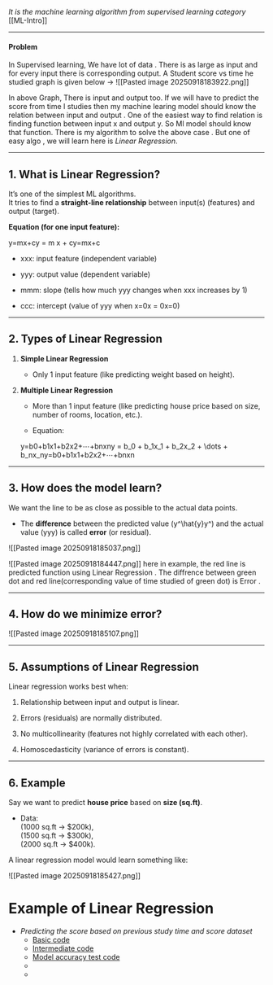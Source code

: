 *It is the machine learning algorithm from supervised learning category* [[ML-Intro]]

---
#### Problem
In Supervised learning, We have lot of data . There is as large as input and for every input there is corresponding output. 
A Student score vs time he studied graph is given below -> 
![[Pasted image 20250918183922.png]]

In above Graph, There is input and output too. If we will have to predict the score from time I studies then my machine learing model should know the relation between input and output .
One of the easiest way to find relation is finding function between input x and output y.
So  Ml model should know that function. There is my algorithm to solve the above case . But one of easy algo , we will learn here is *Linear Regression*.

---
## 1. What is Linear Regression?

It’s one of the simplest ML algorithms.  
It tries to find a **straight-line relationship** between input(s) (features) and output (target).

**Equation (for one input feature):**

y=mx+cy = m x + cy=mx+c

- xxx: input feature (independent variable)
    
- yyy: output value (dependent variable)
    
- mmm: slope (tells how much yyy changes when xxx increases by 1)
    
- ccc: intercept (value of yyy when x=0x = 0x=0)
    

---

## 2. Types of Linear Regression

1. **Simple Linear Regression**
    
    - Only 1 input feature (like predicting weight based on height).
        
2. **Multiple Linear Regression**
    
    - More than 1 input feature (like predicting house price based on size, number of rooms, location, etc.).
        
    - Equation:
        
    
    y=b0+b1x1+b2x2+⋯+bnxny = b_0 + b_1x_1 + b_2x_2 + \dots + b_nx_ny=b0​+b1​x1​+b2​x2​+⋯+bn​xn​

---

## 3. How does the model learn?

We want the line to be as close as possible to the actual data points.

- The **difference** between the predicted value (y^\hat{y}y^​) and the actual value (yyy) is called **error** (or residual).
    
![[Pasted image 20250918185037.png]]


![[Pasted image 20250918184447.png]]
here in example, the red line is predicted function using Linear Regression . The diffrence between green dot and red line(corresponding value of time studied of green dot) is Error .

---

## 4. How do we minimize error?

![[Pasted image 20250918185107.png]]

---

## 5. Assumptions of Linear Regression

Linear regression works best when:

1. Relationship between input and output is linear.
    
2. Errors (residuals) are normally distributed.
    
3. No multicollinearity (features not highly correlated with each other).
    
4. Homoscedasticity (variance of errors is constant).
    

---

## 6. Example

Say we want to predict **house price** based on **size (sq.ft)**.

- Data:  
    (1000 sq.ft → $200k),  
    (1500 sq.ft → $300k),  
    (2000 sq.ft → $400k).
    

A linear regression model would learn something like:

![[Pasted image 20250918185427.png]]

# Example of Linear Regression
* *Predicting the score based on previous study time and score dataset*
	* [Basic code](LA_code_intro.py)
	* [Intermediate code](LA_code1.py)
	* [Model accuracy test code](LA_code_3.py)
	* 
	* 
